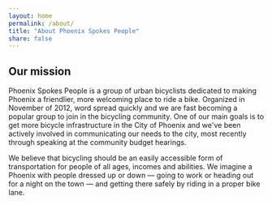 ```yaml
---
layout: home
permalink: /about/
title: "About Phoenix Spokes People"
share: false
---
```


## Our mission

Phoenix Spokes People is a group of urban bicyclists dedicated to making Phoenix a friendlier, more welcoming place to ride a bike.  Organized in November of 2012, word spread quickly and we are fast becoming a popular group to join in the bicycling community. One of our main goals is to get more bicycle infrastructure in the City of Phoenix and we've been actively involved in communicating our needs to the city, most recently through speaking at the community budget hearings.

We believe that bicycling should be an easily accessible form of transportation for people of all ages, incomes and abilities. We imagine a Phoenix with people dressed up or down &mdash; going to work or heading out for a night on the town &mdash; and getting there safely by riding in a proper bike lane.
